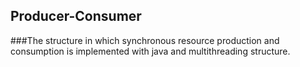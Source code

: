 ## Producer-Consumer
###The structure in which synchronous resource production and consumption is implemented with java and multithreading structure.
